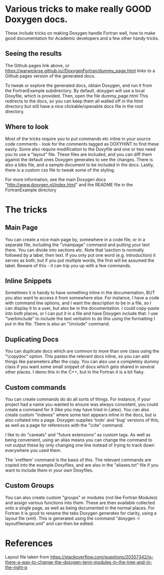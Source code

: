 
# Various tricks to make really GOOD Doxygen docs.

These include tricks on making Doxygen handle Fortran well, how to make good documentation
for Academic developers and a few other handy tricks.

## Seeing the results
The Github pages link above, or https://warwickrse.github.io//DoxygenFortran/dummy_page.html
links to a Github pages version of the generated docs.

To tweak or explore the generated docs, obtain Doxygen, and run it from the FortranExample subdirectory. By
default, doxygen will use a local Doxyfile, which is provided. Then, open the file dummy\_page.html
This redirects to the docs, so you can keep them all walled off in the html directory but still have
a nice clickable/openable docs file in the root directory.

## Where to look

Most of the tricks require you to put commands etc inline in your source code comments - look for the
comments tagged as DOXYHINT to find these easily. Some also require modification to the Doxyfile
and one or two need you to use a "layout" file. These files are included, and you can diff them against
the default ones Doxygen generates to see the changes. There is also a bibs file, and a sample document
to be included in the docs. Lastly, there is a custom css file to tweak some of the styling.

For more information, see the main Doxygen docs "http://www.doxygen.nl/index.html" and the README file
in the FortranExample directory

# The tricks

## Main Page

You can create a nice main page by, somewhere in a code file, or in a separate file, including the "\mainpage"
command and putting your text there. You can divide into sections etc. Note that \section is normally
followed by a label, then text.
If you only put one word (e.g. Introduction) it serves as both, but if you put multiple words, the first will be
assumed the label. Beware of this - it can trip you up with a few commands.


## Inline Snippets

Sometimes it is handy to have something inline in the documentation, BUT you also want to access it from somewhere
else. For instance, I have a code with command line options, and I want the description to be in a file, so I can
display it to a user, but also be in the documentation. I could copy-paste into both places, or I can put it in
a file and have Doxygen include that. I use "\verbinclude" to include the text verbatim to do this using the
formatting I put in the file. There is also an "\include" command.

## Duplicating Docs

You can duplicate docs which are common to more than one class using the "\copydoc" option. This pastes the relevant
docs inline, so you can add things like parameters after the copy. You can also use a completely dummy class if
you want some small snippet of docs which gets shared in several other places. I demo this in the C++, but in the Fortran
it is a bit flaky.


## Custom commands

You can create commands do do all sorts of things. For instance, if your project had a name you wanted to ensure
was always consistent, you could create a command for it (like you may have tried in Latex). You can also create
custom "indexes" where some text appears inline in the docs, but is also collated into a page. Doxygen
supplies 'todo' and 'bug' versions of this, as well as a page for references with the "\cite" command.

I like to do "caveats" and "future extensions" as custom tags. As well as being convenient, using an alias
means you can change the command to not output these by only changing one line instead of trying to track
down everywhere you used them.

The 'xrefitem' command is the basis of this. The relevant commands are
copied into the example Doxyfiles, and are also in the "aliases.txt" file if you want to include them
in your own Doxyfiles.

## Custom Groups

You can also create custom "groups" or modules (not like Fortran Modules) and assign various functions into them.
These are then available collected onto a single page, as well as being documented in the normal places. For Fortran
it is good to rename the tabs Doxygen generates for clarity, using a layout file (xml). This is generated using
the command "doxygen -l layoutfilename.xml" and can then be edited.

# References
Layout file taken from https://stackoverflow.com/questions/20357342/is-there-a-way-to-change-the-doxygen-term-modules-in-the-tree-and-in-the-right-p

